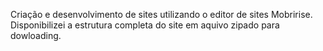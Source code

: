 Criação e desenvolvimento de sites utilizando o editor de sites Mobririse. 
Disponibilizei a estrutura completa do site em aquivo zipado para dowloading.  
